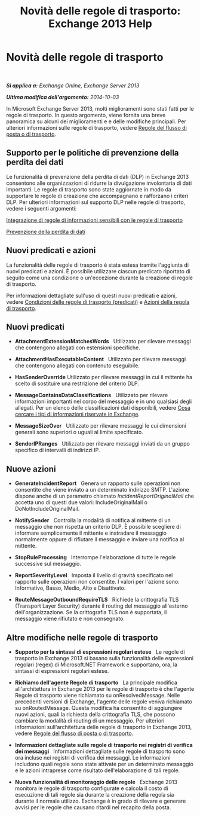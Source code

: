 ﻿---
title: 'Novità delle regole di trasporto: Exchange 2013 Help'
TOCTitle: Novità delle regole di trasporto
ms:assetid: 0c2fc0b5-3cd2-4d79-aa2b-0c7622ae15a8
ms:mtpsurl: https://technet.microsoft.com/it-it/library/JJ150483(v=EXCHG.150)
ms:contentKeyID: 50480012
ms.date: 05/22/2018
mtps_version: v=EXCHG.150
ms.translationtype: MT
---

# Novità delle regole di trasporto

 

_**Si applica a:** Exchange Online, Exchange Server 2013_

_**Ultima modifica dell'argomento:** 2014-10-03_

In Microsoft Exchange Server 2013, molti miglioramenti sono stati fatti per le regole di trasporto. In questo argomento, viene fornita una breve panoramica su alcuni dei miglioramenti e e delle modifiche principali. Per ulteriori informazioni sulle regole di trasporto, vedere [Regole del flusso di posta o di trasporto](mail-flow-rules-transport-rules-in-exchange-2013-exchange-2013-help.md).

## Supporto per le politiche di prevenzione della perdita dei dati

Le funzionalità di prevenzione della perdita di dati (DLP) in Exchange 2013 consentono alle organizzazioni di ridurre la divulgazione involontaria di dati importanti. Le regole di trasporto sono state aggiornate in modo da supportare le regole di creazione che accompagnano e rafforzano i criteri DLP. Per ulteriori informazioni sul supporto DLP nelle regole di trasporto, vedere i seguenti argomenti:

[Integrazione di regole di informazioni sensibili con le regole di trasporto](https://docs.microsoft.com/it-it/exchange/security-and-compliance/data-loss-prevention/integrate-sensitive-information-rules)

[Prevenzione della perdita di dati](https://docs.microsoft.com/it-it/exchange/security-and-compliance/data-loss-prevention/data-loss-prevention)

## Nuovi predicati e azioni

La funzionalità delle regole di trasporto è stata estesa tramite l'aggiunta di nuovi predicati e azioni. È possibile utilizzare ciascun predicato riportato di seguito come una condizione o un'eccezione durante la creazione di regole di trasporto.

Per informazioni dettagliate sull'uso di questi nuovi predicati e azioni, vedere [Condizioni delle regole di trasporto (predicati)](mail-flow-rule-conditions-and-exceptions-predicates-in-exchange-2013-exchange-2013-help.md) e [Azioni della regola di trasporto](mail-flow-rule-actions-in-exchange-2013-exchange-2013-help.md).

## Nuovi predicati

  -  **AttachmentExtensionMatchesWords**   Utilizzato per rilevare messaggi che contengono allegati con estensioni specifiche.

  -  **AttachmentHasExecutableContent**   Utilizzato per rilevare messaggi che contengono allegati con contenuto eseguibile.

  -  **HasSenderOverride** Utilizzato per rilevare messaggi in cui il mittente ha scelto di sostituire una restrizione del criterio DLP.

  -  **MessageContainsDataClassifications**   Utilizzato per rilevare informazioni importanti nel corpo del messaggio e in uno qualsiasi degli allegati. Per un elenco delle classificazioni dati disponibili, vedere [Cosa cercare i tipi di informazioni riservate in Exchange](what-the-sensitive-information-types-in-exchange-look-for-exchange-online-help.md).

  -  **MessageSizeOver**   Utilizzato per rilevare messaggi le cui dimensioni generali sono superiori o uguali al limite specificato.

  -  **SenderIPRanges**   Utilizzato per rilevare messaggi inviati da un gruppo specifico di intervalli di indirizzi IP.

## Nuove azioni

  -  **GenerateIncidentReport**   Genera un rapporto sulle operazioni non consentite che viene inviato a un determinato indirizzo SMTP. L'azione dispone anche di un parametro chiamato *IncidentReportOriginalMail* che accetta uno di questi due valori: IncludeOriginalMail o DoNotIncludeOriginalMail.

  -  **NotifySender**   Controlla la modalità di notifica al mittente di un messaggio che non rispetta un criterio DLP. È possibile scegliere di informare semplicemente il mittente e instradare il messaggio normalmente oppure di rifiutare il messaggio e inviare una notifica al mittente.

  -  **StopRuleProcessing**   Interrompe l'elaborazione di tutte le regole successive sul messaggio.

  -  **ReportSeverityLevel**   Imposta il livello di gravità specificato nel rapporto sulle operazioni non consentite. I valori per l'azione sono: Informativo, Basso, Medio, Alto e Disattivato.

  -  **RouteMessageOutboundRequireTLS**   Richiede la crittografia TLS (Transport Layer Security) durante il routing del messaggio all'esterno dell'organizzazione. Se la crittografia TLS non è supportata, il messaggio viene rifiutato e non consegnato.

## Altre modifiche nelle regole di trasporto

  - **Supporto per la sintassi di espressioni regolari estese**   Le regole di trasporto in Exchange 2013 si basano sulla funzionalità delle espressioni regolari (regex) di Microsoft.NET Framework e supportano, ora, la sintassi di espressioni regolari estese.

  - **Richiamo dell'agente Regole di trasporto**   La principale modifica all'architettura in Exchange 2013 per le regole di trasporto è che l'agente Regole di trasporto viene richiamato su onResolvedMessage. Nelle precedenti versioni di Exchange, l'agente delle regole veniva richiamato su onRoutedMessage. Questa modifica ha consentito di aggiungere nuovi azioni, quali la richiesta della crittografia TLS, che possono cambiare la modalità di routing di un messaggio. Per ulteriori informazioni sull'architettura delle regole di trasporto in Exchange 2013, vedere [Regole del flusso di posta o di trasporto](mail-flow-rules-transport-rules-in-exchange-2013-exchange-2013-help.md).

  - **Informazioni dettagliate sulle regole di trasporto nei registri di verifica dei messaggi**   Informazioni dettagliate sulle regole di trasporto sono ora incluse nei registri di verifica dei messaggi. Le informazioni includono quali regole sono state attivate per un determinato messaggio e le azioni intraprese come risultato dell'elaborazione di tali regole.

  - **Nuova funzionalità di monitoraggio delle regole**   Exchange 2013 monitora le regole di trasporto configurate e calcola il costo di esecuzione di tali regole sia durante la creazione della regola sia durante il normale utilizzo. Exchange è in grado di rilevare e generare avvisi per le regole che causano ritardi nel recapito della posta.

